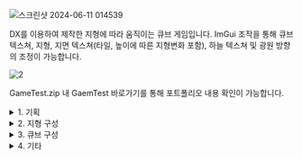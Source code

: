 ![스크린샷 2024-06-11 014539](https://github.com/karhabernel/HeightMapMovingGame/assets/124255059/35e92bbd-b59c-4be3-a561-1fde3ca8602e)

DX를 이용하여 제작한 지형에 따라 움직이는 큐브 게임입니다.
ImGui 조작을 통해 큐브 텍스쳐, 지형, 지면 텍스쳐(타일, 높이에 따른 지형변화 포함), 하늘 텍스쳐 및 광원 방향의 조정이 가능합니다.

![2](https://github.com/karhabernel/HeightMapMovingGame/assets/124255059/ef80554f-71fe-459e-a6d7-8c90fc3f871b)

GameTest.zip 내 GaemTest 바로가기를 통해 포트폴리오 내용 확인이 가능합니다.

<details>
    <summary>1. 기획</summary>

![그림1](https://github.com/karhabernel/HeightMapMovingGame/assets/124255059/03d6fd33-a96e-4cb1-8d8c-5bc30fbbb3b7)
DX를 통해 지형과 큐브를 그리고, 큐브 아래의 지형 각도에 맞추어 큐브의 rotation을 조정하는 게임을 만들고자 합니다.


</details>


<details>
    <summary>2. 지형 구성</summary>

지형은 머티리얼 역할을 할 텍스처 2개(지면, 언덕)과 HeightMap 역할을 할 흑백 이미지 한장을 이용하여 만들었습니다.

![Dirt2](https://github.com/karhabernel/HeightMapMovingGame/assets/124255059/46ad99ab-2311-42f6-be87-dba7df212215)
![Cliff (Layered Rock) (2)](https://github.com/karhabernel/HeightMapMovingGame/assets/124255059/4d386fda-7a08-4caa-af87-194ad362ccdf)

머티리얼 역할을 할 텍스처 2개



![Gray256](https://github.com/karhabernel/HeightMapMovingGame/assets/124255059/cd3cde4e-063c-4345-9963-6a44da0d161e)

HeightMap으로 사용한 흑백 이미지

HeightMap은 픽셀의 RGB 중 R값을 확인하여 R값이 높을수록(즉, 흰색일수록) 고도가 높아지도록 처리하였습니다.

'''
void Terrain::CreateVertexData()
{
	width = heightMap->GetWidth();
	height = heightMap->GetHeight();
	
	vector<Color> pixels;
	heightMap->ReadPixel(&pixels);

	vertexCount = width * height;
	vertices = new VertexTerrain[vertexCount];

	for (UINT y = 0; y < height; y++)
	{
		for (UINT x = 0; x < width; x++)
		{
			UINT index = width * y + x;
			UINT reverse = width * (height - y - 1) + x;

			vertices[index].Position.x = (float)x;
			vertices[index].Position.y = pixels[reverse].r * 255.f / 10.f;
			vertices[index].Position.z = (float)y;

			vertices[index].Uv.x = x / ((float)width - 1);
			vertices[index].Uv.y = 1 - (y / ((float)height - 1));
		}
	}
 '''


</details>


<details>
    <summary>3. 큐브 구성</summary>

큐브는 한 텍스처를 여섯 개의 면에 투영하는 식으로 머티리얼 작업을 진행하였습니다.

큐브 하단 사각형의 네 꼭짓점의 Pitch값을 구하기 위하여 atan2 함수를 사용하였습니다.

Terrain에서 미리 작업해 둔 해당 지면 Vertex의 Normal Vector 값을 가져온 뒤, atan2 함수를 통해 pitch값을 구한 뒤, 큐브 하단 사각형 꼭짓점의 Pitch값을 전부 더하고 4로 나누어 평균값을 구했습니다.

'''
		Vector3 p[4];
		for (UINT i = 0; i < 4; i++)
			p[i] = vertices[index[i]].Normal;

		float pitch = atan2(p[0].y, p[0].z);
		float pitch2 = atan2(p[1].y, p[1].z);
		float pitch3 = atan2(p[2].y, p[2].z);
		float pitch4 = atan2(p[3].y, p[3].z);
		
		pitch = (pitch + pitch2 + pitch3 + pitch4) / 4;

		return Vector3(-pitch, 0, 0);
  '''


</details>



<details>
    <summary>4. 기타</summary>

업데이트중..


</details>
